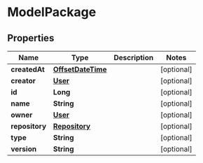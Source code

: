 
# ModelPackage

## Properties
Name | Type | Description | Notes
------------ | ------------- | ------------- | -------------
**createdAt** | [**OffsetDateTime**](OffsetDateTime.md) |  |  [optional]
**creator** | [**User**](User.md) |  |  [optional]
**id** | **Long** |  |  [optional]
**name** | **String** |  |  [optional]
**owner** | [**User**](User.md) |  |  [optional]
**repository** | [**Repository**](Repository.md) |  |  [optional]
**type** | **String** |  |  [optional]
**version** | **String** |  |  [optional]



